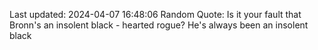 Last updated: 2024-04-07 16:48:06
Random Quote: Is it your fault that Bronn's an insolent black - hearted rogue?  He's always been an insolent black